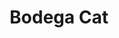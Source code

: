 ---
pid: llg76
title: Bodega Cat
location_transcription: Brewerytown (Girard Ave)
coordinates: "[-75.183397302162, 39.974554941178]"
zipcode: '19130'
gen_neighborhood: North Philadelphia
neighborhood: Art Museum,Francisville
outside_phl: 
age: '15'
age_range: 13-19
instagram: 
image_file_name: llg_76.jpg
proposal_transcription: In the wake of gentrification and the //hipster revolution,
  // hundreds of residents have been displaced. This wave of wealthy investors and
  even well meaning business owners has created a deeper divide between the predominantly
  racially segregated communities. The image of the bodega, however, represents an
  example of a business that brings communities together.
topic: Animals,Business,Unity,Gentrification,Race Ethnicity
topic_summary: 0, 0, 0, 0, 0
type: Sculpture Statue
keywords_other: bodega, Brewerytown, $, racial segregation
credit: Jillian Yum
image_labels: 
twitter: 
facebook: 
permalink: "/monuments/llg76/"
layout: item-page
---